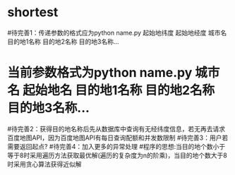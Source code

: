# shortest
#待完善1：传递参数的格式应为python name.py 起始地纬度 起始地经度 城市名 目的地1名称 目的地2名称 目的地3名称...
#       当前参数格式为python name.py 城市名 起始地名 目的地1名称 目的地2名称 目的地3名称...
#待完善2：获得目的地名称后先从数据库中查询有无经纬度信息，若无再去请求百度地图API，因为百度地图API有每日查询配额和并发数限制
#待完善3：用户若需要返回起点?
#待完善4：加入更多的异常处理
#程序的思想:当目的地个数小于等于8时采用遍历方法获取最优解(遍历的复杂度为n的阶乘)，当目的地个数大于8时采用贪心算法获得近似解

